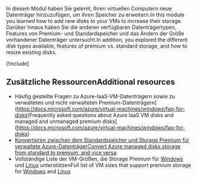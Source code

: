 <span data-ttu-id="a5355-101">In diesem Modul haben Sie gelernt, Ihren virtuellen Computern neue Datenträger hinzuzufügen, um ihren Speicher zu erweitern.</span><span class="sxs-lookup"><span data-stu-id="a5355-101">In this module you learned how to add new disks to your VMs to increase their storage.</span></span> <span data-ttu-id="a5355-102">Darüber hinaus haben Sie die anderen verfügbaren Datenträgertypen, Features von Premium- und Standardspeicher und das Ändern der Größe vorhandener Datenträger untersucht.</span><span class="sxs-lookup"><span data-stu-id="a5355-102">In addition, you explored the different disk types available, features of premium vs. standard storage, and how to resize existing disks.</span></span>

[!include[](../../../includes/azure-sandbox-cleanup.md)]

## <a name="additional-resources"></a><span data-ttu-id="a5355-103">Zusätzliche Ressourcen</span><span class="sxs-lookup"><span data-stu-id="a5355-103">Additional resources</span></span>

- <span data-ttu-id="a5355-104">Häufig gestellte Fragen zu Azure-IaaS-VM-Datenträgern sowie zu verwalteten und nicht verwalteten Premium-Datenträgern](https://docs.microsoft.com/azure/virtual-machines/windows/faq-for-disks)</span><span class="sxs-lookup"><span data-stu-id="a5355-104">Frequently asked questions about Azure IaaS VM disks and managed and unmanaged premium disks](https://docs.microsoft.com/azure/virtual-machines/windows/faq-for-disks)</span></span>
- [<span data-ttu-id="a5355-105">Konvertieren zwischen dem Standardspeicher und Storage Premium für verwaltete Azure-Datenträger</span><span class="sxs-lookup"><span data-stu-id="a5355-105">Convert Azure managed disks storage from standard to premium, and vice versa</span></span>](https://docs.microsoft.com/azure/virtual-machines/linux/convert-disk-storage)
- <span data-ttu-id="a5355-106">Vollständige Liste der VM-Größen, die Storage Premium für [Windows](https://docs.microsoft.com/azure/virtual-machines/windows/sizes) und [Linux](https://docs.microsoft.com/azure/virtual-machines/linux/sizes) unterstützen</span><span class="sxs-lookup"><span data-stu-id="a5355-106">Full list of VM sizes that support premium storage for [Windows](https://docs.microsoft.com/azure/virtual-machines/windows/sizes) and [Linux](https://docs.microsoft.com/azure/virtual-machines/linux/sizes)</span></span>
